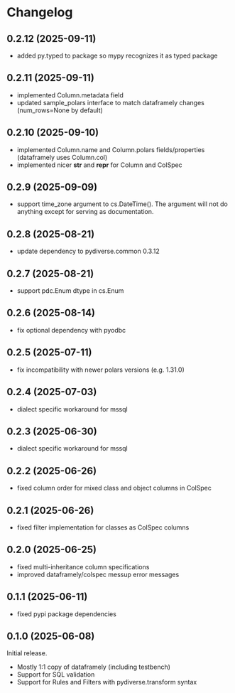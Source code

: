 # Changelog

## 0.2.12 (2025-09-11)
- added py.typed to package so mypy recognizes it as typed package

## 0.2.11 (2025-09-11)
- implemented Column.metadata field
- updated sample_polars interface to match dataframely changes (num_rows=None by default)

## 0.2.10 (2025-09-10)
- implemented Column.name and Column.polars fields/properties (dataframely uses Column.col)
- implemented nicer __str__ and __repr__ for Column and ColSpec

## 0.2.9 (2025-09-09)
- support time_zone argument to cs.DateTime(). The argument will not do anything except for serving as documentation.

## 0.2.8 (2025-08-21)
- update dependency to pydiverse.common 0.3.12

## 0.2.7 (2025-08-21)
- support pdc.Enum dtype in cs.Enum

## 0.2.6 (2025-08-14)
- fix optional dependency with pyodbc

## 0.2.5 (2025-07-11)
- fix incompatibility with newer polars versions (e.g. 1.31.0)

## 0.2.4 (2025-07-03)
- dialect specific workaround for mssql

## 0.2.3 (2025-06-30)
- dialect specific workaround for mssql

## 0.2.2 (2025-06-26)
- fixed column order for mixed class and object columns in ColSpec

## 0.2.1 (2025-06-26)
- fixed filter implementation for classes as ColSpec columns

## 0.2.0 (2025-06-25)
- fixed multi-inheritance column specifications
- improved dataframely/colspec messup error messages

## 0.1.1 (2025-06-11)
- fixed pypi package dependencies

## 0.1.0 (2025-06-08)
Initial release.

- Mostly 1:1 copy of dataframely (including testbench)
- Support for SQL validation
- Support for Rules and Filters with pydiverse.transform syntax
